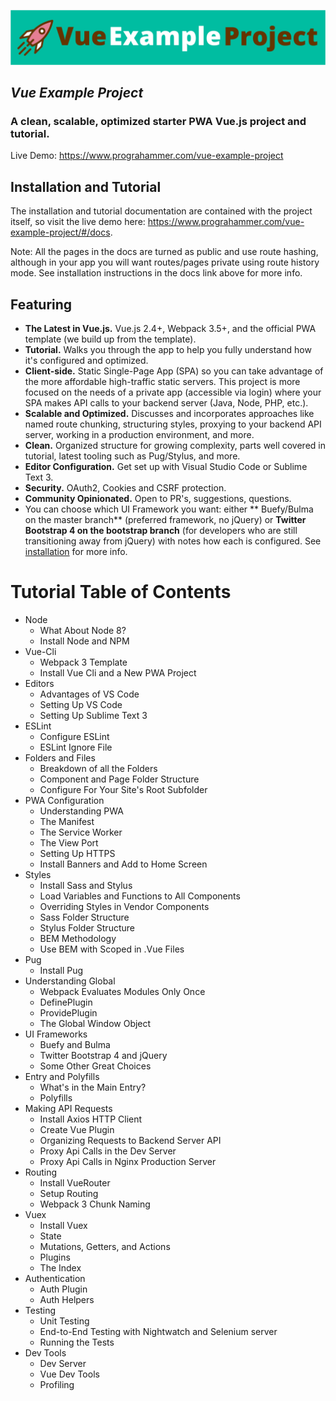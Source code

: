 ![Important](/src/assets/images/logo-readme2.svg "Vue Example Project")

## *Vue Example Project*
### A clean, scalable, optimized starter PWA Vue.js project and tutorial.

Live Demo: https://www.prograhammer.com/vue-example-project

## Installation and Tutorial

The installation and tutorial documentation are contained with the project itself, so visit the live demo 
here: https://www.prograhammer.com/vue-example-project/#/docs.

Note: All the pages in the docs are turned as public and use route hashing, although in your app you will want routes/pages private
using route history mode. See installation instructions in the docs link above for more info.

## Featuring

- **The Latest in Vue.js.** Vue.js 2.4+, Webpack 3.5+, and the official PWA template (we build up from the template).
- **Tutorial.** Walks you through the app to help you fully understand how it's configured and optimized.
- **Client-side.** Static Single-Page App (SPA) so you can take advantage of the more affordable high-traffic
static servers. This project is more focused on the needs  of a private app (accessible via login) where 
your SPA makes API calls to your backend server (Java, Node, PHP, etc.).  
- **Scalable and Optimized.** Discusses and incorporates approaches like named route chunking, 
structuring styles, proxying to your backend API server, working in a production environment, and more.
- **Clean.** Organized structure for growing complexity, parts well covered in tutorial, latest tooling such as Pug/Stylus, and more.
- **Editor Configuration.** Get set up with Visual Studio Code or Sublime Text 3. 
- **Security.** OAuth2, Cookies and CSRF protection.  
- **Community Opinionated.**  Open to PR's, suggestions, questions.
- You can choose which UI Framework you want: either 
** Buefy/Bulma on the master branch**
(preferred framework, no jQuery) or 
**Twitter Bootstrap 4 on the bootstrap branch**
(for developers who are still transitioning away from jQuery) with notes how each is configured. See 
[installation](http://www.prograhammer.com/vue-example-project/#/installation) for more info.

# Tutorial Table of Contents

- Node  
  - What About Node 8?  
  - Install Node and NPM  
- Vue-Cli  
  - Webpack 3 Template  
  - Install Vue Cli and a New PWA Project  
- Editors  
  - Advantages of VS Code  
  - Setting Up VS Code  
  - Setting Up Sublime Text 3  
- ESLint  
  - Configure ESLint  
  - ESLint Ignore File  
- Folders and Files  
  - Breakdown of all the Folders  
  - Component and Page Folder Structure  
  - Configure For Your Site's Root Subfolder  
- PWA Configuration  
  - Understanding PWA
  - The Manifest
  - The Service Worker
  - The View Port
  - Setting Up HTTPS
  - Install Banners and Add to Home Screen
- Styles
  - Install Sass and Stylus
  - Load Variables and Functions to All Components
  - Overriding Styles in Vendor Components
  - Sass Folder Structure
  - Stylus Folder Structure
  - BEM Methodology
  - Use BEM with Scoped in .Vue Files
- Pug
  - Install Pug
- Understanding Global
  - Webpack Evaluates Modules Only Once
  - DefinePlugin
  - ProvidePlugin
  - The Global Window Object
- UI Frameworks
  - Buefy and Bulma
  - Twitter Bootstrap 4 and jQuery
  - Some Other Great Choices
- Entry and Polyfills
  - What's in the Main Entry?
  - Polyfills
- Making API Requests
  - Install Axios HTTP Client
  - Create Vue Plugin
  - Organizing Requests to Backend Server API
  - Proxy Api Calls in the Dev Server
  - Proxy Api Calls in Nginx Production Server
- Routing
  - Install VueRouter
  - Setup Routing
  - Webpack 3 Chunk Naming
- Vuex
  - Install Vuex
  - State
  - Mutations, Getters, and Actions
  - Plugins
  - The Index
- Authentication
  - Auth Plugin
  - Auth Helpers
- Testing
  - Unit Testing
  - End-to-End Testing with Nightwatch and Selenium server
  - Running the Tests
- Dev Tools
  - Dev Server
  - Vue Dev Tools
  - Profiling
